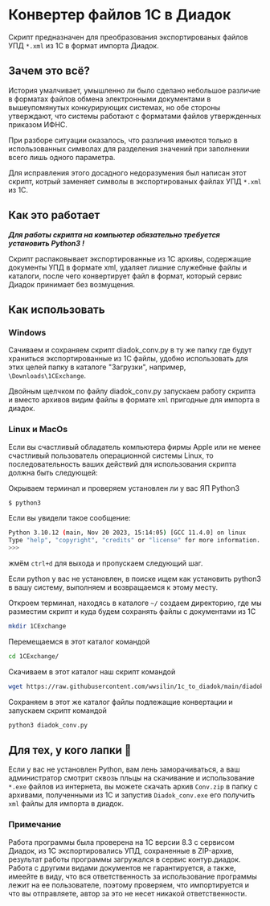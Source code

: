 # Конвертер файлов 1С в Диадок

Скрипт предназначен для преобразования экспортированых файлов УПД  `*.xml` из 1С в формат импорта Диадок.

## Зачем это всё?

История умалчивает, умышленно ли было сделано небольшое различие в форматах файлов обмена электронными документами в вышеупомянутых конкурирующих системах, но обе стороны утверждают, что системы работают с форматами файлов утвержденных приказом ИФНС.  

При разборе ситуации оказалось, что различия имеются только в использованных символах для разделения значений при заполнении всего лишь одного параметра.  

Для исправления этого досадного недоразумения был написан этот скрипт, котрый заменяет символы в экспортированых файлах УПД  `*.xml` из 1С.

## Как это работает

***Для работы скрипта на компьютер обязательно требуется установить Python3 !***  

Скрипт распаковывает экспортированные из 1С архивы, содержащие документы УПД в формате xml, удаляет лишние служебные файлы и каталоги, после чего конвертирует файл в формат, который сервис Диадок принимает без возмущения.

## Как использовать

### Windows

Сачиваем и сохраняем скрипт diadok_conv.py в ту же папку где будут храниться экспортированные из 1С файлы, удобно использовать для этих целей папку в каталоге "Загрузки", например, `\Downloads\1CExchange`.   

Двойным щелчком по файлу diadok_conv.py запускаем работу скрипта и вместо архивов видим файлы в формате `xml` пригодные для импорта в диадок.  

### Linux и MacOs

Если вы счастливый обладатель компьютера фирмы Apple или не менее счастливый пользователь операционной системы Linux, то последовательность ваших действий для использования скрипта должна быть следующей:  

Окрываем терминал и проверяем установлен ли у вас ЯП Python3  

```bash
$ python3
```

Если вы увидели такое сообщение:  

```bash
Python 3.10.12 (main, Nov 20 2023, 15:14:05) [GCC 11.4.0] on linux
Type "help", "copyright", "credits" or "license" for more information.
>>>
```

жмём `ctrl+d` для выхода и пропускаем следующий шаг.  

Если python у вас не установлен, в поиске ищем как установить python3 в вашу систему, выполняем и возвращаемся к этому месту.  

Откроем терминал, находясь в каталоге `~/`  создаем директорию, где мы разместим скрипт и куда будем сохранять файлы с документами из 1С

```bash
mkdir 1CExchange
```

Перемещаемся в этот каталог командой 

```bash
cd 1CExchange/
```

Скачиваем в этот каталог наш скрипт командой

```bash
wget https://raw.githubusercontent.com/wwsilin/1c_to_diadok/main/diadok_conv.py
```

Сохраняем в этот же каталог файлы подлежащие конвертации и запускаем скрипт командой 

```bash
python3 diadok_conv.py 
```

## Для тех, у кого лапки :feet:

Если у вас не установлен Python, вам лень заморачиваться, а ваш администратор смотрит сквозь пльцы на скачивание и использование `*.exe` файлов из интернета, вы можете скачать архив `Conv.zip` в папку с архивами, полученными из 1С и запустив `Diadok_conv.exe` его получить `xml` файлы для импорта в диадок.

### Примечание

Работа программы была проверена на 1С версии 8.3 с сервисом Диадок, из 1С экспортировались УПД, сохраненные в ZIP-архив, результат работы программы загружался в сервис контур.диадок.   
Работа с другими видами документов не гарантируется, а также, имеейте в виду, что вся ответственность за использование программы лежит на ее пользователе, поэтому проверяем, что импортируется и что вы отправляете, автор за это не несет никакой ответственности.
